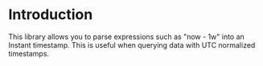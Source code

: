 # Introduction

This library allows you to parse expressions such as "now - 1w" into an Instant timestamp. This is useful when querying data with UTC normalized timestamps.
